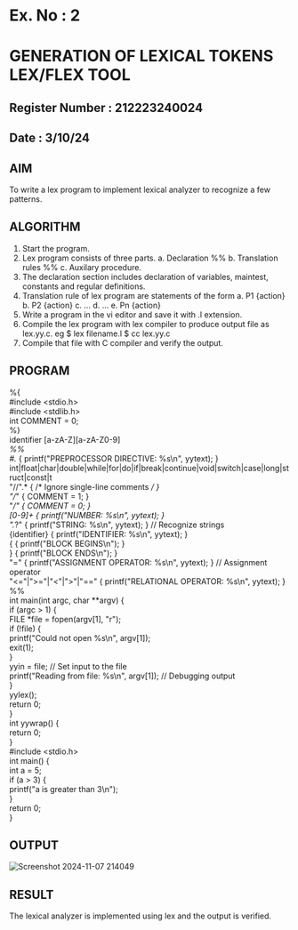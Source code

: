 # Ex. No : 2	
# GENERATION OF LEXICAL TOKENS LEX/FLEX TOOL
## Register Number : 212223240024
## Date : 3/10/24

## AIM   
To write a lex program to implement lexical analyzer to recognize a few patterns.

## ALGORITHM
1.	Start the program.
2.	Lex program consists of three parts.
    a.	Declaration %%
    b.	Translation rules %%
    c.	Auxilary procedure.
3.	The declaration section includes declaration of variables, maintest, constants and regular definitions.
4.	Translation rule of lex program are statements of the form
    a.	P1 {action}
    b.	P2 {action}
    c.	…
    d.	…
    e.	Pn {action}
5.	Write a program in the vi editor and save it with .l extension.
6.	Compile the lex program with lex compiler to produce output file as lex.yy.c. eg $ lex filename.l $ cc lex.yy.c
7.	Compile that file with C compiler and verify the output.

## PROGRAM
%{\
#include <stdio.h>\
#include <stdlib.h>\
int COMMENT = 0;\
%}\
identifier [a-zA-Z][a-zA-Z0-9]*\
%%\
#.* { printf("PREPROCESSOR DIRECTIVE: %s\n", yytext); }\
int|float|char|double|while|for|do|if|break|continue|void|switch|case|long|struct|const|t\
"//".* { /* Ignore single-line comments */ }\
"/*" { COMMENT = 1; }\
"*/" { COMMENT = 0; }\
[0-9]+ { printf("NUMBER: %s\n", yytext); }\
\".*?\" { printf("STRING: %s\n", yytext); } // Recognize strings\
{identifier} { printf("IDENTIFIER: %s\n", yytext); }\
\{ { printf("BLOCK BEGINS\n"); }\
\} { printf("BLOCK ENDS\n"); }\
"=" { printf("ASSIGNMENT OPERATOR: %s\n", yytext); } // Assignment operator\
"<="|">="|"<"|">"|"==" { printf("RELATIONAL OPERATOR: %s\n", yytext); }\
%%\
int main(int argc, char **argv) {\
if (argc > 1) {\
FILE *file = fopen(argv[1], "r");\
if (!file) {\
printf("Could not open %s\n", argv[1]);\
exit(1);\
}\
yyin = file; // Set input to the file\
printf("Reading from file: %s\n", argv[1]); // Debugging output\
}\
yylex();\
return 0;\
}\
int yywrap() {\
return 0;\
}\
#include <stdio.h>\
int main() {\
int a = 5;\
if (a > 3) {\
printf("a is greater than 3\n");\
}\
return 0;\
}

## OUTPUT 
![Screenshot 2024-11-07 214049](https://github.com/user-attachments/assets/23c815c8-ce6f-448c-9e0a-c2a4c6239bf3)

## RESULT
The lexical analyzer is implemented using lex and the output is verified.
